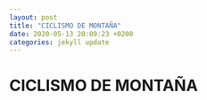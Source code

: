 ```yaml
---
layout: post
title: "CICLISMO DE MONTAÑA"
date: 2020-05-13 20:09:23 +0200
categories: jekyll update
---
```


# CICLISMO DE MONTAÑA
